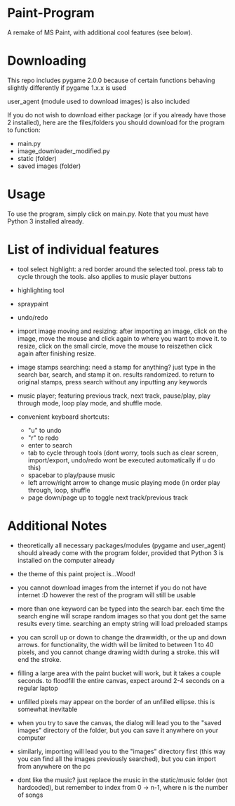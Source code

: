 # Paint-Program
A remake of MS Paint, with additional cool features (see below).

# Downloading

This repo includes pygame 2.0.0 because of certain functions behaving slightly differently if pygame 1.x.x is used

user_agent (module used to download images) is also included

If you do not wish to download either package (or if you already have those 2 installed), here are the files/folders you should download for the program to function:

* main.py
* image_downloader_modified.py
* static (folder)
* saved images (folder)


# Usage
To use the program, simply click on main.py. Note that you must have Python 3 installed already.


# List of individual features

* tool select highlight: a red border around the selected tool. press tab to cycle through the tools. also applies to music player buttons

* highlighting tool

* spraypaint

* undo/redo

* import image moving and resizing: after importing an image, click on the image, move the mouse and click again to where you want to move it. to resize, click on the small circle, move the mouse to reiszethen click again after finishing resize.

* image stamps searching: need a stamp for anything? just type in the search bar, search, and stamp it on. results randomized. to return to original stamps, press search without any inputting any keywords
    
* music player; featuring previous track, next track, pause/play, play through mode, loop play mode, and shuffle mode. 
    
* convenient keyboard shortcuts:
    * "u" to undo
    * "r" to redo
    * enter to search
    * tab to cycle through tools (dont worry, tools such as clear screen, import/export, undo/redo wont be executed automatically if u do this)
    * spacebar to play/pause music
    * left arrow/right arrow to change music playing mode (in order play through, loop, shuffle
    * page down/page up to toggle next track/previous track


# Additional Notes

* theoretically all necessary packages/modules (pygame and user_agent) should already come with the program folder, provided that Python 3 is installed on the computer already

* the theme of this paint project is...Wood!

* you cannot download images from the internet if you do not have internet :D however the rest of the program will still be usable

* more than one keyword can be typed into the search bar. each time the search engine will scrape random images so that you dont get the same results every time. searching an empty string will load preloaded stamps

* you can scroll up or down to change the drawwidth, or the up and down arrows. for functionality, the width will be limited to between 1 to 40 pixels, and you cannot change drawing width during a stroke. this will end the stroke.

* filling a large area with the paint bucket will work, but it takes a couple seconds. to floodfill the entire canvas, expect around 2-4 seconds on a regular laptop

* unfilled pixels may appear on the border of an unfilled ellipse. this is somewhat inevitable

* when you try to save the canvas, the dialog will lead you to the "saved images" directory of the folder, but you can save it anywhere on your computer

* similarly, importing will lead you to the "images" directory first (this way you can find all the images previously searched), but you can import from anywhere on the pc

* dont like the music? just replace the music in the static/music folder (not hardcoded), but remember to index from 0 -> n-1, where n is the number of songs
